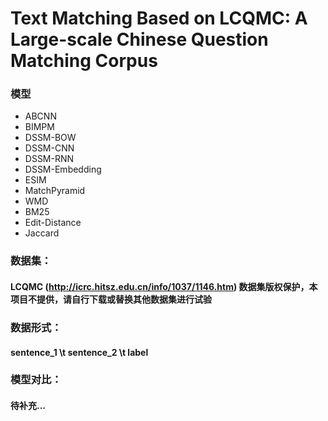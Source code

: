 # Text Matching Based on LCQMC: A Large-scale Chinese Question Matching Corpus


### 模型
* ABCNN
* BIMPM
* DSSM-BOW
* DSSM-CNN
* DSSM-RNN
* DSSM-Embedding
* ESIM
* MatchPyramid
* WMD
* BM25
* Edit-Distance
* Jaccard


### 数据集：
#### LCQMC (http://icrc.hitsz.edu.cn/info/1037/1146.htm) 数据集版权保护，本项目不提供，请自行下载或替换其他数据集进行试验


### 数据形式：
#### sentence_1 \t sentence_2 \t label


### 模型对比：
#### 待补充...




